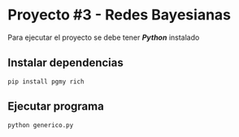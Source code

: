 # Proyecto #3 - Redes Bayesianas

Para ejecutar el proyecto se debe tener ***Python*** instalado

## Instalar dependencias
```
pip install pgmy rich
```

## Ejecutar programa
```
python generico.py
```
